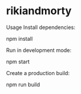 # rikiandmorty

Usage
Install dependencies:

npm install

Run in development mode:

npm start

Create a production build:

npm run build
